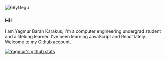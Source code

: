 
![69yUegu](https://user-images.githubusercontent.com/51532355/142621854-5ee4ac1d-e29c-48b0-afbe-0108b6e1895c.gif)

### Hi!
I am Yagmur Baran Karakus, I'm a computer engineering undergrad student and a lifelong learner. I've been learning 
JavaScript and React lately. Welcome to my Github account.



[![Yagmur's github stats](https://github-readme-stats.vercel.app/api?username=yagmurbarank)](https://github.com/anuraghazra/github-readme-stats)
